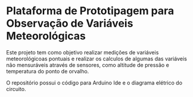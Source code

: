 # Plataforma de Prototipagem para Observação de Variáveis Meteorológicas

Este projeto tem como objetivo realizar medições de variáveis meteorológicoas pontuais e realizar os calculos de algumas das variáveis não mensuráveis através de sensores, como altitude de pressão e temperatura do ponto de orvalho.

O repositório possui o código para Arduino Ide e o diagrama elétrico do circuito.
